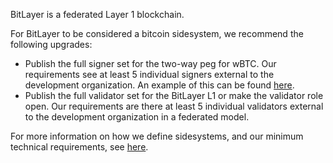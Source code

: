 BitLayer is a federated Layer 1 blockchain.

For BitLayer to be considered a bitcoin sidesystem, we recommend the following upgrades:

- Publish the full signer set for the two-way peg for wBTC. Our requirements see at least 5 individual signers external to the development organization. An example of this can be found [here](https://bitcoinl2labs.com/sbtc-rollout#sbtc-signers).
- Publish the full validator set for the BitLayer L1 or make the validator role open. Our requirements are there at least 5 individual validators external to the development organization in a federated model.

For more information on how we define sidesystems, and our minimum technical requirements, see [here](https://www.lxresearch.co/starting-to-define-layers-a-year-later/).